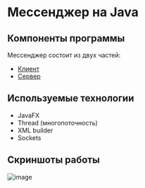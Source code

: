 # Мессенджер на Java

## Компоненты программы 
Мессенджер состоит из двух частей:
* [Клиент](https://github.com/mrMaliosi/NSU_JavaLabs/tree/master/lab5_messenger/lab5_MessengerClient)
* [Сервер](https://github.com/mrMaliosi/NSU_JavaLabs/tree/master/lab5_messenger/Messenger)

## Используемые технологии
* JavaFX
* Thread (многопоточность)
* XML builder
* Sockets

## Скриншоты работы
![image](https://github.com/mrMaliosi/NSU_JavaLabs/assets/144524404/eadb92e1-9bc0-4dc0-adaf-55ca0d410319)

